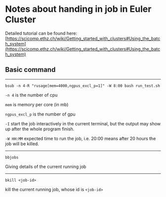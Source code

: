 # Notes about handing in job in Euler Cluster

Detailed tutorial can be found here: [https://scicomp.ethz.ch/wiki/Getting_started_with_clusters#Using_the_batch_system](https://scicomp.ethz.ch/wiki/Getting_started_with_clusters#Using_the_batch_system)
## Basic command
---
```
bsub -n 4-R "rusage[mem=4000,ngpus_excl_p=1]" -W 8:00 bash run_test.sh 
```
```-n 4``` is the number of cpu

```mem``` is memory per core (in mb)

```ngpus_excl_p``` is the number of gpu

```-I```  start the job interactively in the current terminal, but the output may show up after the whole program finish.

```-W HH:MM``` expected time to run the job, i.e. 20:00 means after 20 hours the job will be killed.

---
```
bbjobs
```
Giving details of the current running job

---
```
bkill <job-id>
```
kill the current running job, whose id is ```<job-id>```